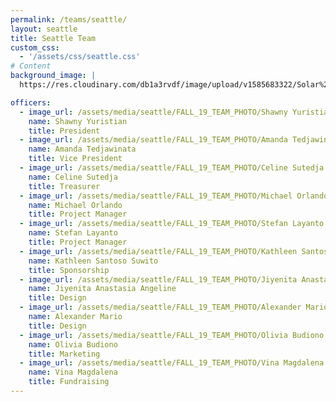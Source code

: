```yaml
---
permalink: /teams/seattle/
layout: seattle
title: Seattle Team
custom_css:
  - '/assets/css/seattle.css'
# Content
background_image: |
  https://res.cloudinary.com/db1a3rvdf/image/upload/v1585683322/Solar%20Chapter%20Website/teams_page/seattle/FALL_19_TEAM_PHOTO/seattle_team_q9wlia.jpg

officers:
  - image_url: /assets/media/seattle/FALL_19_TEAM_PHOTO/Shawny Yuristian.png
    name: Shawny Yuristian
    title: President
  - image_url: /assets/media/seattle/FALL_19_TEAM_PHOTO/Amanda Tedjawinata.png
    name: Amanda Tedjawinata
    title: Vice President
  - image_url: /assets/media/seattle/FALL_19_TEAM_PHOTO/Celine Sutedja.png
    name: Celine Sutedja
    title: Treasurer
  - image_url: /assets/media/seattle/FALL_19_TEAM_PHOTO/Michael Orlando.png
    name: Michael Orlando
    title: Project Manager
  - image_url: /assets/media/seattle/FALL_19_TEAM_PHOTO/Stefan Layanto.png
    name: Stefan Layanto
    title: Project Manager
  - image_url: /assets/media/seattle/FALL_19_TEAM_PHOTO/Kathleen Santoso Suwito.png
    name: Kathleen Santoso Suwito
    title: Sponsorship
  - image_url: /assets/media/seattle/FALL_19_TEAM_PHOTO/Jiyenita Anastasia Angeline.png
    name: Jiyenita Anastasia Angeline
    title: Design
  - image_url: /assets/media/seattle/FALL_19_TEAM_PHOTO/Alexander Mario.png
    name: Alexander Mario
    title: Design
  - image_url: /assets/media/seattle/FALL_19_TEAM_PHOTO/Olivia Budiono.png
    name: Olivia Budiono
    title: Marketing
  - image_url: /assets/media/seattle/FALL_19_TEAM_PHOTO/Vina Magdalena.png
    name: Vina Magdalena
    title: Fundraising
---
```

